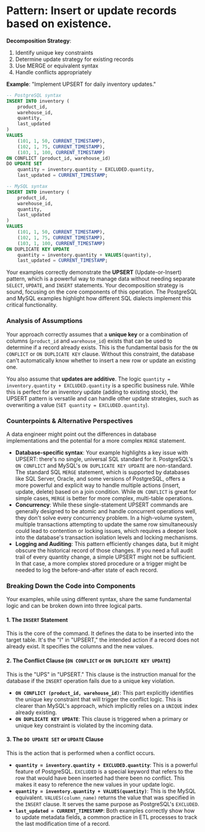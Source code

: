 # **Pattern**: Insert or update records based on existence.

**Decomposition Strategy**:

1. Identify unique key constraints
2. Determine update strategy for existing records
3. Use MERGE or equivalent syntax
4. Handle conflicts appropriately

**Example**: "Implement UPSERT for daily inventory updates."

```SQL
-- PostgreSQL syntax
INSERT INTO inventory (
    product_id,
    warehouse_id,
    quantity,
    last_updated
)
VALUES
    (101, 1, 50, CURRENT_TIMESTAMP),
    (102, 1, 75, CURRENT_TIMESTAMP),
    (103, 1, 100, CURRENT_TIMESTAMP)
ON CONFLICT (product_id, warehouse_id)
DO UPDATE SET
    quantity = inventory.quantity + EXCLUDED.quantity,
    last_updated = CURRENT_TIMESTAMP;

-- MySQL syntax
INSERT INTO inventory (
    product_id,
    warehouse_id,
    quantity,
    last_updated
)
VALUES
    (101, 1, 50, CURRENT_TIMESTAMP),
    (102, 1, 75, CURRENT_TIMESTAMP),
    (103, 1, 100, CURRENT_TIMESTAMP)
ON DUPLICATE KEY UPDATE
    quantity = inventory.quantity + VALUES(quantity),
    last_updated = CURRENT_TIMESTAMP;
```
Your examples correctly demonstrate the **UPSERT** (Update-or-Insert) pattern, which is a powerful way to manage data without needing separate `SELECT`, `UPDATE`, and `INSERT` statements. Your decomposition strategy is sound, focusing on the core components of this operation. The PostgreSQL and MySQL examples highlight how different SQL dialects implement this critical functionality.

### Analysis of Assumptions

Your approach correctly assumes that a **unique key** or a combination of columns (`product_id` and `warehouse_id`) exists that can be used to determine if a record already exists. This is the fundamental basis for the `ON CONFLICT` or `ON DUPLICATE KEY` clause. Without this constraint, the database can't automatically know whether to insert a new row or update an existing one.

You also assume that **updates are additive**. The logic `quantity = inventory.quantity + EXCLUDED.quantity` is a specific business rule. While this is perfect for an inventory update (adding to existing stock), the UPSERT pattern is versatile and can handle other update strategies, such as overwriting a value (`SET quantity = EXCLUDED.quantity`).

### Counterpoints & Alternative Perspectives

A data engineer might point out the differences in database implementations and the potential for a more complex `MERGE` statement.

* **Database-specific syntax**: Your example highlights a key issue with UPSERT: there's no single, universal SQL standard for it. PostgreSQL's `ON CONFLICT` and MySQL's `ON DUPLICATE KEY UPDATE` are non-standard. The standard SQL `MERGE` statement, which is supported by databases like SQL Server, Oracle, and some versions of PostgreSQL, offers a more powerful and explicit way to handle multiple actions (insert, update, delete) based on a join condition. While `ON CONFLICT` is great for simple cases, `MERGE` is better for more complex, multi-table operations.
* **Concurrency**: While these single-statement UPSERT commands are generally designed to be atomic and handle concurrent operations well, they don't solve every concurrency problem. In a high-volume system, multiple transactions attempting to update the same row simultaneously could lead to contention or locking issues, which requires a deeper look into the database's transaction isolation levels and locking mechanisms. 
* **Logging and Auditing**: This pattern efficiently changes data, but it might obscure the historical record of those changes. If you need a full audit trail of every quantity change, a simple UPSERT might not be sufficient. In that case, a more complex stored procedure or a trigger might be needed to log the before-and-after state of each record.

### Breaking Down the Code into Components

Your examples, while using different syntax, share the same fundamental logic and can be broken down into three logical parts.

#### **1. The `INSERT` Statement**

This is the core of the command. It defines the data to be inserted into the target table. It's the "I" in "UPSERT," the intended action if a record does not already exist. It specifies the columns and the new values.

#### **2. The Conflict Clause (`ON CONFLICT` or `ON DUPLICATE KEY UPDATE`)**

This is the "UPS" in "UPSERT." This clause is the instruction manual for the database if the `INSERT` operation fails due to a unique key violation.

* **`ON CONFLICT (product_id, warehouse_id)`**: This part explicitly identifies the unique key constraint that will trigger the conflict logic. This is clearer than MySQL's approach, which implicitly relies on a `UNIQUE` index already existing.
* **`ON DUPLICATE KEY UPDATE`**: This clause is triggered when a primary or unique key constraint is violated by the incoming data.

#### **3. The `DO UPDATE SET` or `UPDATE` Clause**

This is the action that is performed when a conflict occurs.

* **`quantity = inventory.quantity + EXCLUDED.quantity`**: This is a powerful feature of PostgreSQL. `EXCLUDED` is a special keyword that refers to the row that would have been inserted had there been no conflict. This makes it easy to reference the new values in your update logic.
* **`quantity = inventory.quantity + VALUES(quantity)`**: This is the MySQL equivalent. `VALUES(column_name)` returns the value that was specified in the `INSERT` clause. It serves the same purpose as PostgreSQL's `EXCLUDED`.
* **`last_updated = CURRENT_TIMESTAMP`**: Both examples correctly show how to update metadata fields, a common practice in ETL processes to track the last modification time of a record.
